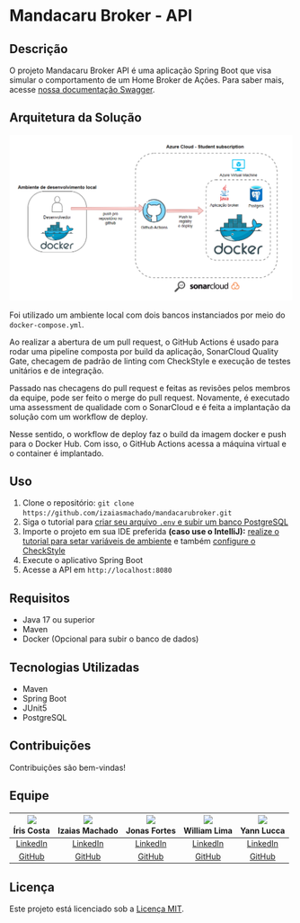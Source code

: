 # Mandacaru Broker - API

## Descrição

O projeto Mandacaru Broker API é uma aplicação Spring Boot que visa simular o comportamento de um Home Broker de Ações. Para saber mais, acesse [nossa documentação Swagger](https://api.mandacarubroker.com.br/docs).

## Arquitetura da Solução

![Arquitetura da solução](./docs/img/architecture.png)

Foi utilizado um ambiente local com dois bancos instanciados por meio do `docker-compose.yml`.

Ao realizar a abertura de um pull request, o GitHub Actions é usado para rodar uma pipeline composta por build da aplicação, SonarCloud Quality Gate, checagem de padrão de linting com CheckStyle e execução de testes unitários e de integração.

Passado nas checagens do pull request e feitas as revisões pelos membros da equipe, pode ser feito o merge do pull request. Novamente, é executado uma assessment de qualidade com o SonarCloud e é feita a implantação da solução com um workflow de deploy.

Nesse sentido, o workflow de deploy faz o build da imagem docker e push para o Docker Hub. Com isso, o GitHub Actions acessa a máquina virtual e o container é implantado.

## Uso

1. Clone o repositório: `git clone https://github.com/izaiasmachado/mandacarubroker.git`
2. Siga o tutorial para [criar seu arquivo `.env` e subir um banco PostgreSQL](./docs/tutorials/setup-postgresql-docker-compose.md)
3. Importe o projeto em sua IDE preferida **(caso use o IntelliJ):** [realize o tutorial para setar variáveis de ambiente](./docs/tutorials/setup-dotenv-variables-intellij.md) e também [configure o CheckStyle](./docs/tutorials/setup-checkstyle-plugin-intellij.md)
4. Execute o aplicativo Spring Boot
5. Acesse a API em `http://localhost:8080`

## Requisitos

- Java 17 ou superior
- Maven
- Docker (Opcional para subir o banco de dados)

## Tecnologias Utilizadas

- Maven
- Spring Boot
- JUnit5
- PostgreSQL

## Contribuições

Contribuições são bem-vindas!

## Equipe

| <img src="https://avatars.githubusercontent.com/u/69826078?v=3&s=115"><br><strong>Íris Costa</strong> | <img src="https://avatars0.githubusercontent.com/u/47287096?v=3&s=115"><br><strong>Izaias Machado</strong> | <img src="https://avatars0.githubusercontent.com/u/43821439?v=3&s=115"><br><strong>Jonas Fortes</strong> | <img src="https://avatars0.githubusercontent.com/u/70725719?v=3&s=115"><br><strong>William Lima</strong> | <img src="https://avatars0.githubusercontent.com/u/112739407?v=3&s=115"><br><strong>Yann Lucca</strong> |
| :---------------------------------------------------------------------------------------------------: | :--------------------------------------------------------------------------------------------------------: | :------------------------------------------------------------------------------------------------------: | :------------------------------------------------------------------------------------------------------: | :-----------------------------------------------------------------------------------------------------: |
|                          [LinkedIn](https://www.linkedin.com/in/costairis/)                           |                           [LinkedIn](https://www.linkedin.com/in/izaiasmachado/)                           |                     [LinkedIn](https://www.linkedin.com/in/jonas-fortes-2138731a3/)                      |                       [LinkedIn](https://www.linkedin.com/in/william-bruno-sales/)                       |                            [LinkedIn](https://linkedin.com/in/yann-miranda)                             |
|                                [GitHub](https://github.com/iriscoxta)                                 |                                 [GitHub](https://github.com/izaiasmachado)                                 |                                [GitHub](https://github.com/JonasFortes12)                                |                                [GitHub](https://github.com/williambrunos)                                |                                  [GitHub](https://github.com/yannluk4)                                  |

## Licença

Este projeto está licenciado sob a [Licença MIT](LICENSE).
